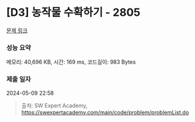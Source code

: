 # [D3] 농작물 수확하기 - 2805 

[문제 링크](https://swexpertacademy.com/main/code/problem/problemDetail.do?contestProbId=AV7GLXqKAWYDFAXB) 

### 성능 요약

메모리: 40,696 KB, 시간: 169 ms, 코드길이: 983 Bytes

### 제출 일자

2024-05-09 22:58



> 출처: SW Expert Academy, https://swexpertacademy.com/main/code/problem/problemList.do